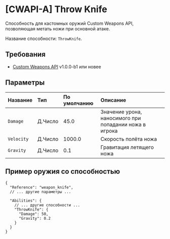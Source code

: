 # [CWAPI-A] Throw Knife

Способность для кастомных оружий Custom Weapons API, позволяющая метать ножи при основной атаке.

Название способности: `ThrowKnife`.

## Требования

- [Custom Weapons API](https://github.com/AmxxModularEcosystem/CustomWeaponsAPI) v1.0.0-b1 или новее

## Параметры

| Название   | Тип     | По умолчанию | Описание                                               |
| :--------- | :------ | :----------- | :----------------------------------------------------- |
| `Damage`   | Д.Число | 45.0         | Значение урона, наносимого при попадании ножа в игрока |
| `Velocity` | Д.Число | 1000.0       | Скорость полёта ножа                                   |
| `Gravity`  | Д.Число | 0.1          | Гравитация летящего ножа                               |

## Пример оружия со способностью

```jsonc
{
  "Reference": "weapon_knife",
  // ... другие параметры ...

  "Abilities": {
    // ... другие способности ...
    "ThrowKnife": {
      "Damage": 50,
      "Gravity": 0.2
    }
  }
}
```
